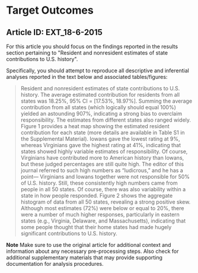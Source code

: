 # Target Outcomes
## Article ID: EXT_18-6-2015

For this article you should focus on the findings reported in the results section pertaining to "Resident and nonresident estimates of state contributions to U.S. history".

Specifically, you should attempt to reproduce all descriptive and inferential analyses reported in the text below and associated tables/figures:

> Resident and nonresident estimates ofstate contributions to U.S. history.The average estimated contribution for residents fromall states was 18.25%, 95% CI = [17.53%, 18.97%]. Summingthe average contribution from all states (whichlogically should equal 100%) yielded an astounding907%, indicating a strong bias to overclaim responsibility.The estimates from different states also rangedwidely. Figure 1 provides a heat map showing the estimatedresident contribution for each state (more detailsare available in Table S1 in the Supplemental Material).Iowans gave the lowest rating at 9%, whereas Virginiansgave the highest rating at 41%, indicating that statesshowed highly variable estimates of responsibility. Ofcourse, Virginians have contributed more to Americanhistory than Iowans, but these judged percentages arestill quite high. The editor of this journal referred tosuch high numbers as “ludicrous,” and he has a point—Virginians and Iowans together were not responsiblefor 50% of U.S. history. Still, these consistently highnumbers came from people in all 50 states.Of course, there was also variability within a statein how people responded. Figure 2 shows the aggregatehistogram of data from all 50 states, revealing a strongpositive skew. Although most estimates (72%) werebelow or equal to 20%, there were a number of muchhigher responses, particularly in eastern states (e.g.,Virginia, Delaware, and Massachusetts), indicating thatsome people thought that their home states had madehugely significant contributions to U.S. history.

**Note**
Make sure to use the original article for additional context and information about any necessary pre-processing steps. Also check for additional supplementary materials that may provide supporting documentation for analysis procedures.
